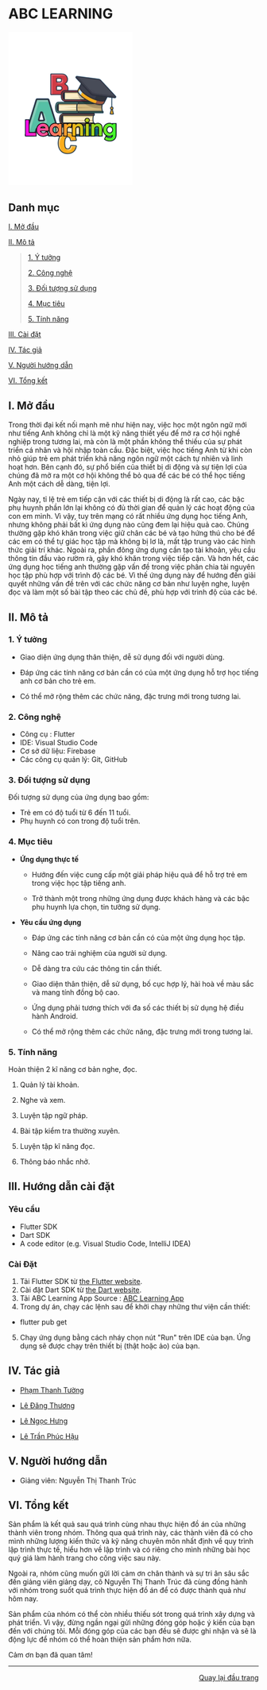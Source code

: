 <div id="top">
</div>
<h1>ABC LEARNING</h1>
<!-- ABC LEARNING -->
<a style="text-decoration: none;" href="#Top">
    <img src="./abc_learning_app/assets/images/logo_nobg.png" alt="ABC Learning" width="250"/>
</a>

## Danh mục

 [I. Mở đầu](#Modau)

 [II. Mô tả](#Mota)

> [1. Ý tưởng](#Ytuong)
>
> [2. Công nghệ](#Congnghe)
>
> [3. Đối tượng sử dụng](#Doituongsudung)
>
> [4. Mục tiêu](#Muctieu)
>
> [5. Tính năng](#Tinhnang)


[III. Cài đặt](#CaiDat)

[IV. Tác giả](#Tacgia)

[V. Người hướng dẫn](#Nguoihuongdan)

[VI. Tổng kết](#Tongket)


<!-- MỞ ĐẦU -->
<div id="Modau"></div>

## I. Mở đầu
Trong thời đại kết nối mạnh mẽ như hiện nay, việc học một ngôn ngữ mới như tiếng Anh không chỉ là một kỹ năng thiết yếu để mở ra cơ hội nghề nghiệp trong tương lai, mà còn là một phần không thể thiếu của sự phát triển cá nhân và hội nhập toàn cầu. Đặc biệt, việc học tiếng Anh từ khi còn nhỏ giúp trẻ em phát triển khả năng ngôn ngữ một cách tự nhiên và linh hoạt hơn. Bên cạnh đó, sự phổ biến của thiết bị di động và sự tiện lợi của chúng đã mở ra một cơ hội không thể bỏ qua để các bé có thể học tiếng Anh một cách dễ dàng, tiện lợi. 

Ngày nay, tỉ lệ trẻ em tiếp cận với các thiết bị di động là rất cao, các bậc phụ huynh phần lớn lại không có đủ thời gian để quản lý các hoạt động của con em mình. Vì vậy, tuy trên mạng có rất nhiều ứng dụng học tiếng Anh, nhưng không phải bất kì ứng dụng nào cũng đem lại hiệu quả cao. Chúng thường gặp khó khăn trong việc giữ chân các bé và tạo hứng thú cho bé để các em có thể tự giác học tập mà không bị lơ là, mất tập trung vào các hình thức giải trí khác. Ngoài ra, phần đông ứng dụng cần tạo tài khoản, yêu cầu thông tin đầu vào rườm rà, gây khó khăn trong việc tiếp cận. Và hơn hết, các ứng dụng học tiếng anh thường gặp vấn đề trong việc phân chia tài nguyên học tập phù hợp với trình độ các bé. Vì thế ứng dụng này để hướng đến giải quyết những vấn đề trên với các chức năng cơ bản như luyện nghe, luyện đọc và làm một số bài tập theo các chủ đề, phù hợp với trình độ của các bé.

<!-- MÔ TẢ -->
<div id="Mota"></div>

## II. Mô tả

<!-- Ý TƯỞNG -->

<div id="Ytuong"></div>

### 1. Ý tưởng

* Giao diện ứng dụng thân thiện, dễ sử dụng đối với người dùng.

* Đáp ứng các tính năng cơ bản cần có của một ứng dụng hỗ trợ học tiếng anh cơ bản cho trẻ em.

* Có thể mở rộng thêm các chức năng, đặc trưng mới trong tương lai.


<div id="Congnghe"></div>

### 2. Công nghệ
<ul>
    <li>Công cụ : Flutter</li>
    <li>IDE: Visual Studio Code</li>
    <li>Cơ sở dữ liệu: Firebase</li>
    <li>Các công cụ quản lý: Git, GitHub</li>
</ul>


<div id="Doituongsudung"></div>

### 3. Đối tượng sử dụng
Đối tượng sử dụng của ứng dụng bao gồm:

* Trẻ em có độ tuổi từ 6 đến 11 tuổi.
* Phụ huynh có con trong độ tuổi trên.

<div id="Muctieu"></div>

### 4. Mục tiêu

 * <strong>Ứng dụng thực tế</strong>
 
    * Hướng đến việc cung cấp một giải pháp hiệu quả để hỗ trợ trẻ em trong việc học tập tiếng anh.
    
    * Trở thành một trong những ứng dụng được khách hàng và các bậc phụ huynh lựa chọn, tin tưởng sử dụng.


 * <strong>Yêu cầu ứng dụng</strong>
 
    * Đáp ứng các tính năng cơ bản cần có của một ứng dụng học tập.
    
    * Nâng cao trải nghiệm của người sử dụng.
    
    * Dễ dàng tra cứu các thông tin cần thiết.
    
    * Giao diện thân thiện, dễ sử dụng, bố cục hợp lý, hài hoà về màu sắc và mang tính đồng bộ cao.
    
    * Ứng dụng phải tương thích với đa số các thiết bị sử dụng hệ điều hành Android.

    * Có thể mở rộng thêm các chức năng, đặc trưng mới trong tương lai.


<div id="Tinhnang"></div>

### 5. Tính năng

Hoàn thiện 2 kĩ năng cơ bản nghe, đọc. 

1.	Quản lý tài khoản. 

2.	Nghe và xem. 

3.	Luyện tập ngữ pháp. 

4.	Bài tập kiểm tra thường xuyên. 

5.	Luyện tập kĩ năng đọc. 

6.	Thông báo nhắc nhở. 


<div id="CaiDat"></div>

## III. Hướng dẫn cài đặt
### Yêu cầu

* Flutter SDK
* Dart SDK
* A code editor (e.g. Visual Studio Code, IntelliJ IDEA)

### Cài Đặt

1. Tải Flutter SDK từ [the Flutter website](https://flutter.dev/sdk/).
2. Cài đặt Dart SDK từ [the Dart website](https://dart.dev/get-dart).
3. Tải ABC Learning App Source :  [ABC Learning App](https://github.com/TuongPhamCT/ABC_Learning)
4. Trong dự án, chạy các lệnh sau để khởi chạy những thư viện cần thiết:
   
+ flutter pub get
5. Chạy ứng dụng bằng cách nháy chọn nút "Run" trên IDE của bạn.
  Ứng dụng sẽ được chạy trên thiết bị (thật hoặc ảo) của bạn.

<div id="Tacgia"></div>

## IV. Tác giả

* [Phạm Thanh Tường](https://github.com/TuongPhamCT)

* [Lê Đăng Thương](https://github.com/LeDangThuong)

* [Lê Ngọc Hưng](https://github.com/leehungw)

* [Lê Trần Phúc Hậu](https://github.com/hauyuki)

<!-- NGƯỜI HƯỚNG DẪN -->
<div id="Nguoihuongdan"></div>

## V. Người hướng dẫn
* Giảng viên: Nguyễn Thị Thanh Trúc


<!-- TỔNG KẾT -->
<div id="Tongket"></div>

## VI. Tổng kết
Sản phẩm là kết quả sau quá trình cùng nhau thực hiện đồ án của những thành viên trong nhóm. Thông qua quá trình này, các thành viên đã có cho mình những lượng kiến thức và kỹ năng chuyên môn nhất định về quy trình lập trình thực tế, hiểu hơn về lập trình và có riêng cho mình những bài học quý giá làm hành trang cho công việc sau này.

Ngoài ra, nhóm cũng muốn gửi lời cảm ơn chân thành và sự tri ân sâu sắc đến giảng viên giảng dạy, cô Nguyễn Thị Thanh Trúc đã cùng đồng hành với nhóm trong suốt quá trình thực hiện đồ án để có được thành quả như hôm nay.

Sản phẩm của nhóm có thể còn nhiều thiếu sót trong quá trình xây dựng và phát triển. Vì vậy, đừng ngần ngại gửi những đóng góp hoặc ý kiến của bạn đến với chúng tôi. Mỗi đóng góp của các bạn đều sẽ được ghi nhận và sẽ là động lực để nhóm có thể hoàn thiện sản phẩm hơn nữa.

Cảm ơn bạn đã quan tâm!

---

<p align="right"><a href="#Top">Quay lại đầu trang</a></p>
